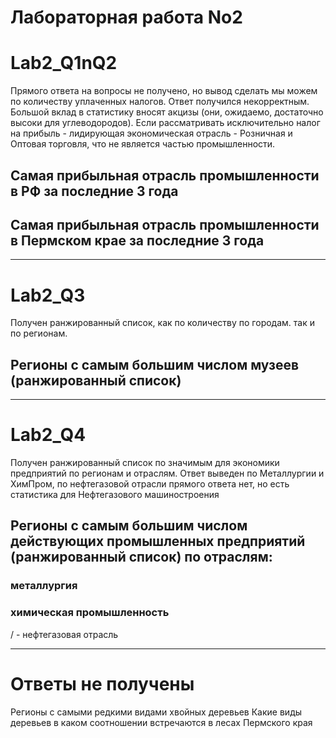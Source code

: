 # Лабораторная работа No2

# Lab2_Q1nQ2
Прямого ответа на вопросы не получено, но вывод сделать мы можем по количеству уплаченных налогов. Ответ получился некорректным. Большой вклад в статистику вносят акцизы (они, ожидаемо, достаточно высоки для углеводородов). Если рассматривать исключительно налог на прибыль - лидирующая экономическая отрасль - Розничная и Оптовая торговля, что не является частью промышленности.
## Самая прибыльная отрасль промышленности в РФ за последние 3 года
## Самая прибыльная отрасль промышленности в Пермском крае за последние 3 года
________________________________________________________________________________________________________________________________________________________________________________________________________________________________
# Lab2_Q3
Получен ранжированный список, как по количеству по городам. так и по регионам.
## Регионы с самым большим числом музеев (ранжированный список)
________________________________________________________________________________________________________________________________________________________________________________________________________________________________
# Lab2_Q4

Получен ранжированный список по значимым для экономики предприятий по регионам и отраслям. Ответ выведен по Металлургии и ХимПром, по нефтегазовой отрасли прямого ответа нет, но есть статистика для Нефтегазового машиностроения
## Регионы с самым большим числом действующих промышленных предприятий (ранжированный список) по отраслям:
  ### металлургия
  ### химическая промышленность
/ - 
нефтегазовая отрасль
________________________________________________________________________________________________________________________________________________________________________________________________________________________________

# Ответы не получены
Регионы с самыми редкими видами хвойных деревьев
Какие виды деревьев в каком соотношении встречаются в лесах Пермского края
